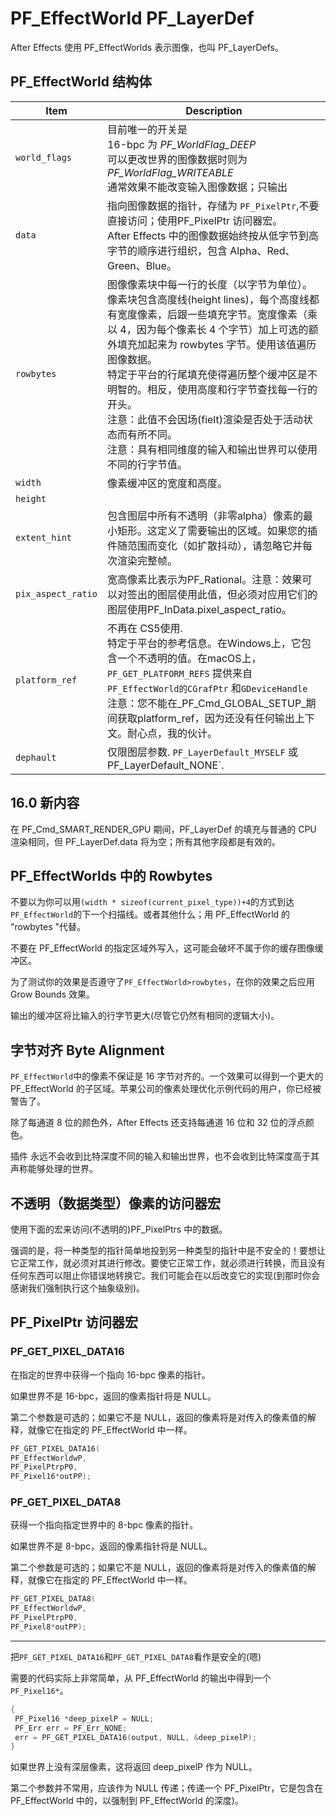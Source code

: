 # PF_EffectWorld   PF_LayerDef

After Effects 使用 PF_EffectWorlds 表示图像，也叫 PF_LayerDefs。

## PF_EffectWorld 结构体

| **Item**        | **Description**                                                                                                                                                                                                                                                                                                                                        |
| --------------- | ------------------------------------------------------------------------------------------------------------------------------------------------------------------------------------------------------------------------------------------------------------------------------------------------------------------------------------------------------ |
| `world_flags`  | 目前唯一的开关是<br />16-bpc 为 _PF_WorldFlag_DEEP_ <br /> 可以更改世界的图像数据时则为 _PF_WorldFlag_WRITEABLE_ <br />通常效果不能改变输入图像数据；只输出                                                                                       |
|`data`|指向图像数据的指针，存储为 `PF_PixelPtr`,不要直接访问；使用PF_PixelPtr 访问器宏。<br />After Effects 中的图像数据始终按从低字节到高字节的顺序进行组织，包含 Alpha、Red、Green、Blue。|
|`rowbytes`|图像像素块中每一行的长度（以字节为单位）。像素块包含高度线(height lines)，每个高度线都有宽度像素，后跟一些填充字节。宽度像素（乘以 4，因为每个像素长 4 个字节）加上可选的额外填充加起来为 rowbytes 字节。使用该值遍历图像数据。<br />特定于平台的行尾填充使得遍历整个缓冲区是不明智的。相反，使用高度和行字节查找每一行的开头。<br />注意：此值不会因场(fielt)渲染是否处于活动状态而有所不同。<br />注意：具有相同维度的输入和输出世界可以使用不同的行字节值。|
| `width`        | 像素缓冲区的宽度和高度。                                                                                                                                                                                                                                                                                                                  |
|`height`||
| `extent_hint`  | 包含图层中所有不透明（非零alpha）像素的最小矩形。这定义了需要输出的区域。如果您的插件随范围而变化（如扩散抖动），请忽略它并每次渲染完整帧。                                                                                              |
|`pix_aspect_ratio`|宽高像素比表示为PF_Rational。注意：效果可以对签出的图层使用此值，但必须对应用它们的图层使用PF_InData.pixel_aspect_ratio。|
| `platform_ref` | 不再在 CS5使用.<br />特定于平台的参考信息。在Windows上，它包含一个不透明的值。在macOS上，`PF_GET_PLATFORM_REFS` 提供来自 `PF_EffectWorld的CGrafPtr` 和`GDeviceHandle`<br />注意：您不能在_PF_Cmd_GLOBAL_SETUP_期间获取platform_ref，因为还没有任何输出上下文。耐心点，我的伙计。 |
| `dephault`     | 仅限图层参数. `PF_LayerDefault_MYSELF` 或 PF_LayerDefault_NONE`.                                                                                                                                                                                                                                                                    |

## 16.0 新内容

在 PF_Cmd_SMART_RENDER_GPU 期间，PF_LayerDef 的填充与普通的 CPU 渲染相同，但 PF_LayerDef.data 将为空；所有其他字段都是有效的。

## PF_EffectWorlds 中的 Rowbytes

不要以为你可以用`(width * sizeof(current_pixel_type))+4`的方式到达`PF_EffectWorld`的下一个扫描线。或者其他什么；用 PF_EffectWorld 的 "rowbytes "代替。

不要在 PF_EffectWorld 的指定区域外写入，这可能会破坏不属于你的缓存图像缓冲区。

为了测试你的效果是否遵守了`PF_EffectWorld>rowbytes`，在你的效果之后应用 Grow Bounds 效果。

输出的缓冲区将比输入的行字节更大(尽管它仍然有相同的逻辑大小)。

## 字节对齐 Byte Alignment

`PF_EffectWorld`中的像素不保证是 16 字节对齐的。一个效果可以得到一个更大的 PF_EffectWorld 的子区域。苹果公司的像素处理优化示例代码的用户，你已经被警告了。

除了每通道 8 位的颜色外，After Effects 还支持每通道 16 位和 32 位的浮点颜色。

插件 永远不会收到比特深度不同的输入和输出世界，也不会收到比特深度高于其声称能够处理的世界。

## 不透明（数据类型）像素的访问器宏

使用下面的宏来访问(不透明的)PF_PixelPtrs 中的数据。

强调的是，将一种类型的指针简单地投到另一种类型的指针中是不安全的！要想让它正常工作，就必须对其进行修改。要使它正常工作，就必须进行转换，而且没有任何东西可以阻止你错误地转换它。我们可能会在以后改变它的实现(到那时你会感谢我们强制执行这个抽象级别)。

## PF_PixelPtr 访问器宏

### PF_GET_PIXEL_DATA16

在指定的世界中获得一个指向 16-bpc 像素的指针。

如果世界不是 16-bpc，返回的像素指针将是 NULL。

第二个参数是可选的；如果它不是 NULL，返回的像素将是对传入的像素值的解释，就像它在指定的 PF_EffectWorld 中一样。

```cpp
PF_GET_PIXEL_DATA16(
PF_EffectWorldwP,
PF_PixelPtrpP0,
PF_Pixel16*outPP);
```

### PF_GET_PIXEL_DATA8

获得一个指向指定世界中的 8-bpc 像素的指针。

如果世界不是 8-bpc，返回的像素指针将是 NULL。

第二个参数是可选的；如果它不是 NULL，返回的像素将是对传入的像素值的解释，就像它在指定的 PF_EffectWorld 中一样。

```cpp
PF_GET_PIXEL_DATA8(
PF_EffectWorldwP,
PF_PixelPtrpP0,
PF_Pixel8*outPP);
```

---

把`PF_GET_PIXEL_DATA16`和`PF_GET_PIXEL_DATA8`看作是安全的(嗯)

需要的代码实际上非常简单，从 PF_EffectWorld 的输出中得到一个`PF_Pixel16*`。

```cpp
{
 PF_Pixel16 *deep_pixelP = NULL;
 PF_Err err = PF_Err_NONE;
 err = PF_GET_PIXEL_DATA16(output, NULL, &deep_pixelP);
}

```

如果世界上没有深层像素，这将返回 deep_pixelP 作为 NULL。

第二个参数并不常用，应该作为 NULL 传递；传递一个 PF_PixelPtr，它是包含在 PF_EffectWorld 中的，以强制到 PF_EffectWorld 的深度)。
